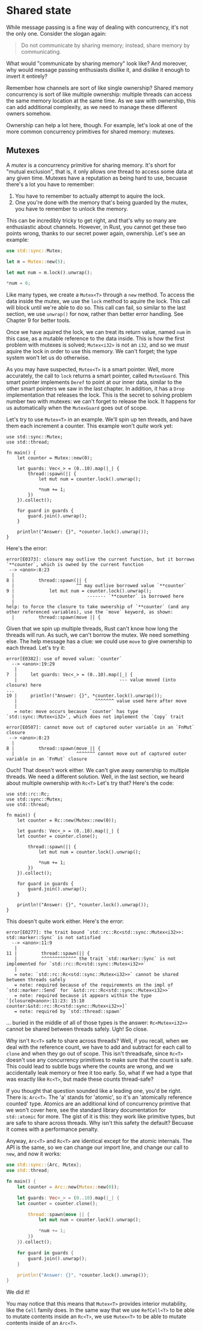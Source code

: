 # Shared state

While message passing is a fine way of dealing with concurrency, it's not the
only one. Consider the slogan again:

> Do not communicate by sharing memory; instead, share memory by
> communicating.

What would "communicate by sharing memory" look like? And moreover, why would
message passing enthusiasts dislike it, and dislike it enough to invert it
entirely?

Remember how channels are sort of like single ownership? Shared memory
concurrency is sort of like multiple ownership: multiple threads can access the
same memory location at the same time. As we saw with ownership, this can add
additional complexity, as we need to manage these different owners somehow.

Ownership can help a lot here, though. For example, let's look at one of the
more common concurrency primitives for shared memory: mutexes.

## Mutexes

A *mutex* is a concurrency primitive for sharing memory. It's short for "mutual
exclusion", that is, it only allows one thread to access some data at any given
time. Mutexes have a reputation as being hard to use, becuase there's a lot you
have to remember:

1. You have to remember to actually attempt to aquire the lock.
2. One you're done with the memory that's being guarded by the mutex, you have
   to remember to unlock the memory.

This can be incredibly tricky to get right, and that's why so many are
enthusiastic about channels. However, in Rust, you cannot get these two points
wrong, thanks to our secret power again, ownership. Let's see an example:

```rust
use std::sync::Mutex;

let m = Mutex::new(5);

let mut num = m.lock().unwrap();

*num = 6;
```

Like many types, we create a `Mutex<T>` through a `new` method. To access
the data inside the mutex, we use the `lock` method to aquire the lock. This
call will block until we're able to do so. This call can fail, so similar to
the last section, we use `unwrap()` for now, rather than better error handling.
See Chapter 9 for better tools.

Once we have aquired the lock, we can treat its return value, named `num` in
this case, as a mutable reference to the data inside. This is how the first
problem with mutexes is solved; `Mutex<i32>` is not an `i32`, and so we _must_
aquire the lock in order to use this memory. We can't forget; the type system
won't let us do otherwise.

As you may have suspected, `Mutex<T>` is a smart pointer. Well, more
accurately, the call to `lock` returns a smart pointer, called `MutexGuard`.
This smart pointer implements `Deref` to point at our inner data, similar to
the other smart pointers we saw in the last chapter. In addition, it has a
`Drop` implementation that releases the lock. This is the secret to solving
problem number two with mutexes: we can't forget to release the lock. It
happens for us automatically when the `MutexGuard` goes out of scope.

Let's try to use `Mutex<T>` in an example. We'll spin up ten threads, and have
them each increment a counter. This example won't _quite_ work yet:

```rust,ignore
use std::sync::Mutex;
use std::thread;

fn main() {
    let counter = Mutex::new(0);

    let guards: Vec<_> = (0..10).map(|_| {
        thread::spawn(|| {
            let mut num = counter.lock().unwrap();

            *num += 1;
        })
    }).collect();

    for guard in guards {
        guard.join().unwrap();
    }

    println!("Answer: {}", *counter.lock().unwrap());
}
```

Here's the error:

```text
error[E0373]: closure may outlive the current function, but it borrows `**counter`, which is owned by the current function
 --> <anon>:8:23
  |
8 |         thread::spawn(|| {
  |                       ^^ may outlive borrowed value `**counter`
9 |             let mut num = counter.lock().unwrap();
  |                           ------- `**counter` is borrowed here
  |
help: to force the closure to take ownership of `**counter` (and any other referenced variables), use the `move` keyword, as shown:
  |         thread::spawn(move || {
```

Given that we spin up multiple threads, Rust can't know how long the threads
will run. As such, we can't borrow the mutex. We need something else. The help
message has a clue: we could use `move` to give ownership to each thread. Let's
try it:

```text
error[E0382]: use of moved value: `counter`
  --> <anon>:19:29
   |
7  |     let guards: Vec<_> = (0..10).map(|_| {
   |                                      --- value moved (into closure) here
...
19 |     println!("Answer: {}", *counter.lock().unwrap());
   |                             ^^^^^^^ value used here after move
   |
   = note: move occurs because `counter` has type `std::sync::Mutex<i32>`, which does not implement the `Copy` trait

error[E0507]: cannot move out of captured outer variable in an `FnMut` closure
 --> <anon>:8:23
  |
8 |         thread::spawn(move || {
  |                       ^^^^^^^ cannot move out of captured outer variable in an `FnMut` closure
```

Ouch! That doesn't work either. We can't give away ownership to multiple
threads. We need a different solution. Well, in the last section, we heard
about multiple ownership with `Rc<T>` Let's try that? Here's the code:


```rust,ignore
use std::rc::Rc;
use std::sync::Mutex;
use std::thread;

fn main() {
    let counter = Rc::new(Mutex::new(0));

    let guards: Vec<_> = (0..10).map(|_| {
	let counter = counter.clone();

        thread::spawn(|| {
            let mut num = counter.lock().unwrap();

            *num += 1;
        })
    }).collect();

    for guard in guards {
        guard.join().unwrap();
    }

    println!("Answer: {}", *counter.lock().unwrap());
}
```

This doesn't quite work either. Here's the error:

```text
error[E0277]: the trait bound `std::rc::Rc<std::sync::Mutex<i32>>: std::marker::Sync` is not satisfied
  --> <anon>:11:9
   |
11 |         thread::spawn(|| {
   |         ^^^^^^^^^^^^^ the trait `std::marker::Sync` is not implemented for `std::rc::Rc<std::sync::Mutex<i32>>`
   |
   = note: `std::rc::Rc<std::sync::Mutex<i32>>` cannot be shared between threads safely
   = note: required because of the requirements on the impl of `std::marker::Send` for `&std::rc::Rc<std::sync::Mutex<i32>>`
   = note: required because it appears within the type `[closure@<anon>:11:23: 15:10 counter:&std::rc::Rc<std::sync::Mutex<i32>>]`
   = note: required by `std::thread::spawn`
```

... buried in the middle of all of those types is the answer: `Rc<Mutex<i32>>`
cannot be shared between threads safely. Ugh! So close.

Why isn't `Rc<T>` safe to share across threads? Well, if you recall, when we
deal with the reference count, we have to add and subtract for each call to
`clone` and when they go out of scope. This isn't threadsafe, since `Rc<T>`
doesn't use any concurrency primitives to make sure that the count is safe.
This could lead to subtle bugs where the counts are wrong, and we accidentally
leak memory or free it too early. So, what if we had a type that was exactly
like `Rc<T>`, but made these counts thread-safe?

If you thought that question sounded like a leading one, you'd be right. There
is: `Arc<T>`. The 'a' stands for 'atomic', so it's an 'atomically reference
counted' type. Atomics are an additional kind of concurrency primtive that we
won't cover here, see the standard library documentation for `std::atomic` for
more. The gist of it is this: they work like primitive types, but are safe to
share across threads. Why isn't this safety the default? Becuase it comes with
a performance penalty.

Anyway, `Arc<T>` and `Rc<T>` are identical except for the atomic internals. The
API is the same, so we can change our import line, and change our call to
`new`, and now it works:

```rust
use std::sync::{Arc, Mutex};
use std::thread;

fn main() {
    let counter = Arc::new(Mutex::new(0));

    let guards: Vec<_> = (0..10).map(|_| {
	let counter = counter.clone();

        thread::spawn(move || {
            let mut num = counter.lock().unwrap();

            *num += 1;
        })
    }).collect();

    for guard in guards {
        guard.join().unwrap();
    }

    println!("Answer: {}", *counter.lock().unwrap());
}
```

We did it!

You may notice that this means that `Mutex<T>` provides interior mutability,
like the `Cell` family does. In the same way that we use `RefCell<T>` to be
able to mutate contents inside an `Rc<T>`, we use `Mutex<T>` to be able to
mutate contents inside of an `Arc<T>`.
